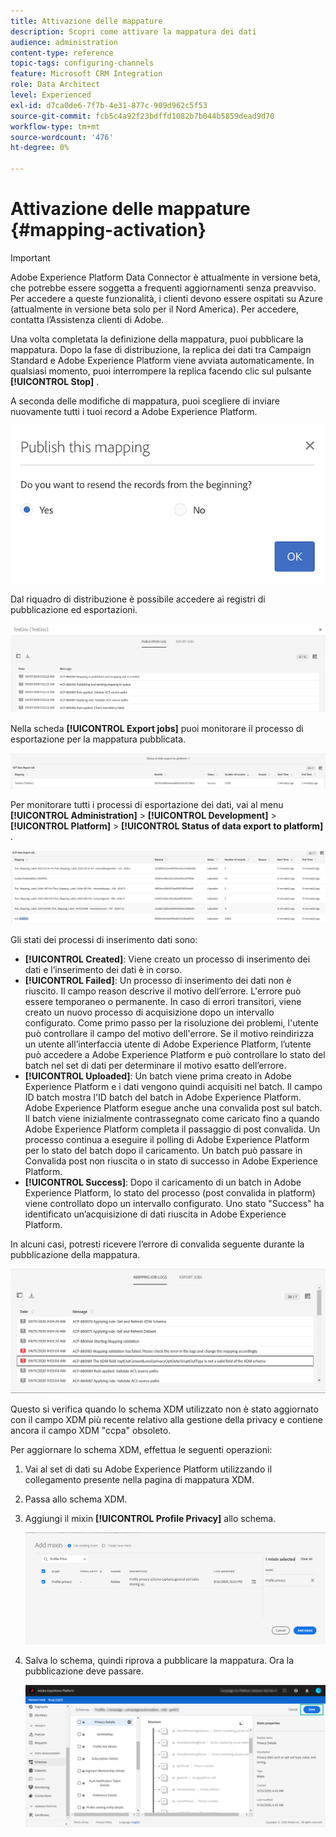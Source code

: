 ```yaml
---
title: Attivazione delle mappature
description: Scopri come attivare la mappatura dei dati
audience: administration
content-type: reference
topic-tags: configuring-channels
feature: Microsoft CRM Integration
role: Data Architect
level: Experienced
exl-id: d7ca0de6-7f7b-4e31-877c-909d962c5f53
source-git-commit: fcb5c4a92f23bdffd1082b7b044b5859dead9d70
workflow-type: tm+mt
source-wordcount: '476'
ht-degree: 0%

---
```


# Attivazione delle mappature {#mapping-activation}

>[!IMPORTANT]
>
>Adobe Experience Platform Data Connector è attualmente in versione beta, che potrebbe essere soggetta a frequenti aggiornamenti senza preavviso. Per accedere a queste funzionalità, i clienti devono essere ospitati su Azure (attualmente in versione beta solo per il Nord America). Per accedere, contatta l’Assistenza clienti di Adobe.

Una volta completata la definizione della mappatura, puoi pubblicare la mappatura. Dopo la fase di distribuzione, la replica dei dati tra Campaign Standard e Adobe Experience Platform viene avviata automaticamente. In qualsiasi momento, puoi interrompere la replica facendo clic sul pulsante **[!UICONTROL Stop]** .

A seconda delle modifiche di mappatura, puoi scegliere di inviare nuovamente tutti i tuoi record a Adobe Experience Platform.

![](assets/aep_publishmapping.png)

Dal riquadro di distribuzione è possibile accedere ai registri di pubblicazione ed esportazioni.

![](assets/aep_publog.png)

Nella scheda **[!UICONTROL Export jobs]** puoi monitorare il processo di esportazione per la mappatura pubblicata.

![](assets/aep_jobstatus.png)

Per monitorare tutti i processi di esportazione dei dati, vai al menu **[!UICONTROL Administration]** > **[!UICONTROL Development]** > **[!UICONTROL Platform]** > **[!UICONTROL Status of data export to platform]** .

![](assets/aep_statusmapping.png)

Gli stati dei processi di inserimento dati sono:

* **[!UICONTROL Created]**: Viene creato un processo di inserimento dei dati e l’inserimento dei dati è in corso.
* **[!UICONTROL Failed]**: Un processo di inserimento dei dati non è riuscito. Il campo reason descrive il motivo dell’errore. L&#39;errore può essere temporaneo o permanente. In caso di errori transitori, viene creato un nuovo processo di acquisizione dopo un intervallo configurato. Come primo passo per la risoluzione dei problemi, l&#39;utente può controllare il campo del motivo dell&#39;errore. Se il motivo reindirizza un utente all’interfaccia utente di Adobe Experience Platform, l’utente può accedere a Adobe Experience Platform e può controllare lo stato del batch nel set di dati per determinare il motivo esatto dell’errore.
* **[!UICONTROL Uploaded]**: Un batch viene prima creato in Adobe Experience Platform e i dati vengono quindi acquisiti nel batch. Il campo ID batch mostra l&#39;ID batch del batch in Adobe Experience Platform. Adobe Experience Platform esegue anche una convalida post sul batch. Il batch viene inizialmente contrassegnato come caricato fino a quando Adobe Experience Platform completa il passaggio di post convalida. Un processo continua a eseguire il polling di Adobe Experience Platform per lo stato del batch dopo il caricamento. Un batch può passare in Convalida post non riuscita o in stato di successo in Adobe Experience Platform.
* **[!UICONTROL Success]**: Dopo il caricamento di un batch in Adobe Experience Platform, lo stato del processo (post convalida in platform) viene controllato dopo un intervallo configurato. Uno stato &quot;Success&quot; ha identificato un’acquisizione di dati riuscita in Adobe Experience Platform.

In alcuni casi, potresti ricevere l’errore di convalida seguente durante la pubblicazione della mappatura.

![](assets/aep_datamapping_ccpa.png)

Questo si verifica quando lo schema XDM utilizzato non è stato aggiornato con il campo XDM più recente relativo alla gestione della privacy e contiene ancora il campo XDM &quot;ccpa&quot; obsoleto.

Per aggiornare lo schema XDM, effettua le seguenti operazioni:

1. Vai al set di dati su Adobe Experience Platform utilizzando il collegamento presente nella pagina di mappatura XDM.

1. Passa allo schema XDM.

1. Aggiungi il mixin **[!UICONTROL Profile Privacy]** allo schema.

   ![](assets/aep_datamapping_privacyfield.png)

1. Salva lo schema, quindi riprova a pubblicare la mappatura. Ora la pubblicazione deve passare.

   ![](assets/aep_save_mapping.png)
